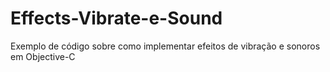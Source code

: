 # Effects-Vibrate-e-Sound
Exemplo de código sobre como implementar efeitos de vibração e sonoros em Objective-C
